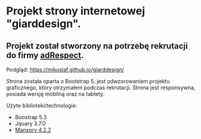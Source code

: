# Projekt strony internetowej "giarddesign".

## Projekt został stworzony na potrzebę rekrutacji do firmy [adRespect](https://adrespect.pl/).

Podgląd: https://mikoslaf.github.io/giarddesign/

Strona została oparta o Bootstrap 5, jest odwzorowaniem projektu graficznego, który otrzymałem podczas rekrutacji. Strona jest responsywna, posiada wersję mobilną oraz na tablety.

Użyte biblioteki/technologie:
* Boostrap 5.3
* Jquary 3.7.0
* [Mansory 4.2.2](https://masonry.desandro.com/)
